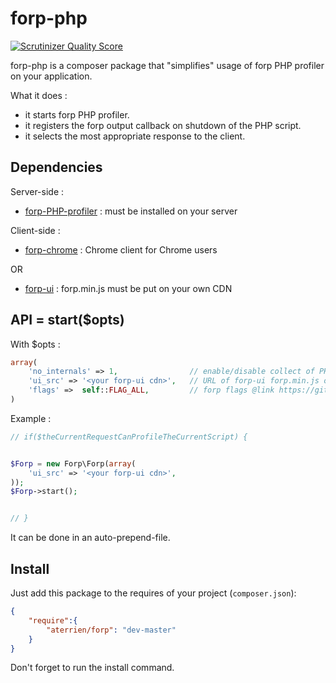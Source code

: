 forp-php
=============

[![Scrutinizer Quality Score](https://scrutinizer-ci.com/g/aterrien/forp-php/badges/quality-score.png?s=f9924d4202521d69622cd5cbea0cb543bebb112a)](https://scrutinizer-ci.com/g/aterrien/forp-php/)

forp-php is a composer package that "simplifies" usage of forp PHP profiler on your application.

What it does :
* it starts forp PHP profiler.
* it registers the forp output callback on shutdown of the PHP script.
* it selects the most appropriate response to the client.

Dependencies
-------

Server-side :
* [forp-PHP-profiler](https://github.com/aterrien/forp-PHP-profiler/) : must be installed on your server

Client-side :
* [forp-chrome](https://chrome.google.com/webstore/detail/forp-for-chrome/ngfngijlafennlhobihjppmngeollbnn?hl=fr) : Chrome client for Chrome users

OR

* [forp-ui](https://github.com/aterrien/forp-PHP-profiler/) : forp.min.js must be put on your own CDN


API = start($opts)
-------

With $opts :

``` php
array(
    'no_internals' => 1,                // enable/disable collect of PHP internals
    'ui_src' => '<your forp-ui cdn>',   // URL of forp-ui forp.min.js on your CDN @link https://github.com/aterrien/forp-ui/
    'flags' =>  self::FLAG_ALL,         // forp flags @link https://github.com/aterrien/forp-PHP-profiler/#forp_start-flags
)
```

Example :

``` php
// if($theCurrentRequestCanProfileTheCurrentScript) {


$Forp = new Forp\Forp(array(
    'ui_src' => '<your forp-ui cdn>',
));
$Forp->start();


// }
```

It can be done in an auto-prepend-file.


Install
-------

Just add this package to the requires of your project (`composer.json`):

``` json
{
    "require":{
        "aterrien/forp": "dev-master"
    }
}
```

Don't forget to run the install command.